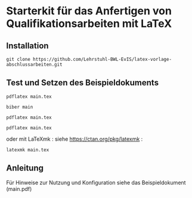 # Starterkit für das Anfertigen von Qualifikationsarbeiten mit LaTeX

## Installation

`git clone https://github.com/Lehrstuhl-BWL-EvIS/latex-vorlage-abschlussarbeiten.git`

## Test und Setzen des Beispieldokuments

`pdflatex main.tex`

`biber main`

`pdflatex main.tex`

`pdflatex main.tex`

oder mit LaTeXmk : siehe https://ctan.org/pkg/latexmk :

`latexmk main.tex`

## Anleitung 

Für Hinweise zur Nutzung und Konfiguration siehe das Beispieldokument (main.pdf)
